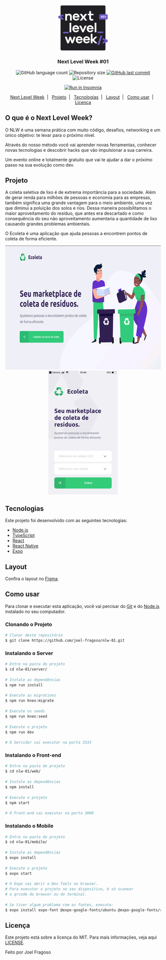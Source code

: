 <p align="center">
    <img alt="NextLevelWeek" title="#NextLevelWeek" src="./assets/logo.svg" width="160px" />
</p>

<h3 align="center">Next Level Week #01</h3>

<p align="center">
  <img alt="GitHub language count" src="https://img.shields.io/github/languages/count/joel-fragoso/nlw-01?color=%2304D361">

  <img alt="Repository size" src="https://img.shields.io/github/repo-size/joel-fragoso/nlw-01">

  <a href="https://github.com/joel-fragoso/nlw-01/commits/master">
    <img alt="GitHub last commit" src="https://img.shields.io/github/last-commit/joel-fragoso/nlw-01">
  </a>

  <img alt="License" src="https://img.shields.io/badge/license-MIT-brightgreen">
</p>

<p align="center">
  <a href="https://github.com/joel-fragoso/nlw-01.git" target="_blank"><img src="https://insomnia.rest/images/run.svg" alt="Run in Insomnia"></a>
</p>

<p align="center">
  <a href="#o-que-é-o-next-level-week">Next Level Week</a>&nbsp;&nbsp;|&nbsp;&nbsp;
  <a href="#projeto">Projeto</a>&nbsp;&nbsp;|&nbsp;&nbsp;
  <a href="#tecnologias">Tecnologias</a>&nbsp;&nbsp;|&nbsp;&nbsp;
  <a href="#layout">Layout</a>&nbsp;&nbsp;|&nbsp;&nbsp;
  <a href="#como-usar">Como usar</a>&nbsp;&nbsp;|&nbsp;&nbsp;
  <a href="#licença">Licença</a>
</p>

## O que é o Next Level Week?

O NLW é uma semana prática com muito código, desafios, networking e um único objetivo: te levar para o próximo nível.

Através do nosso método você vai aprender novas ferramentas, conhecer novas tecnologias e descobrir hacks que vão impulsionar a sua carreira.

Um evento online e totalmente gratuito que vai te ajudar a dar o próximo passo na sua evolução como dev.

## Projeto

A coleta seletiva de lixo é de extrema importância para a sociedade. Além de gerar renda para milhões de pessoas e economia para as empresas, também significa uma grande vantagem para o meio ambiente, uma vez que diminui a poluição dos solos e rios. Dessa maneira possibilitamos o maior aproveitamento do resíduo, que antes era descartado e como consequência do seu não aproveitamento aumentaria a quantidade de lixo causando grandes problemas ambientais.

O Ecoleta é uma aplicação que ajuda pessoas a encontrem pontos de coleta de forma eficiente.

<p align="center">
    <img alt="Example" title="Example" src="./assets/ecoleta-web.png"  height="400px" />
    <img alt="Example" title="Example" src="./assets/ecoleta-mobile.png"  height="400px" />
</p>

## Tecnologias

Este projeto foi desenvolvido com as seguintes tecnologias:

- [Node.js][nodejs]
- [TypeScript][typescript]
- [React][reactjs]
- [React Native][rn]
- [Expo][expo]

## Layout

Confira o layout no [Figma](https://www.figma.com/file/1SxgOMojOB2zYT0Mdk28lB/).

## Como usar

Para clonar e executar esta aplicação, você vai percisar do [Git](https://git-scm.com) e do [Node.js][nodejs] instalado no seu computador.

### Clonando o Projeto
```bash
# Clonar deste repositório
$ git clone https://github.com/joel-fragoso/nlw-01.git
```

### Instalando o Server

```bash
# Entre na pasta do projeto
$ cd nlw-01/server/

# Instale as dependências
$ npm run install

# Execute as migrations
$ npm run knex:migrate

# Execute os seeds
$ npm run knex:seed

# Execute o projeto
$ npm run dev

# O Servidor vai executar na porta 3333
```

### Instalando o Front-end

```bash
# Entre na pasta do projeto
$ cd nlw-01/web/

# Instale as dependências
$ npm install

# Execute o projeto
$ npm start

# O Front-end vai executar na porta 3000
```

### Instalando o Mobile

```bash
# Entre na pasta do projeto
$ cd nlw-01/mobile/

# Instale as dependências
$ expo install

# Execute o projeto
$ expo start

# O Expo vai abrir o Dev Tools no browser.
# Para executar o projeto no seu dispositivo, é só scanear
# o qrcode do browser ou do terminal.

# Se tiver algum problema com as fontes, execute:
$ expo install expo-font @expo-google-fonts/ubuntu @expo-google-fonts/roboto
```

## Licença

Este projeto está sobre a licença do MIT. Para mais informações, veja aqui [LICENSE](https://github.com/joel-fragoso/nlw-01/blob/master/LICENSE).

Feito por Joel Fragoso

[nodejs]: https://nodejs.org/
[typescript]: https://www.typescriptlang.org/
[expo]: https://expo.io/
[reactjs]: https://reactjs.org
[rn]: https://facebook.github.io/react-native/
[vs]: https://code.visualstudio.com/
[vceditconfig]: https://marketplace.visualstudio.com/items?itemName=EditorConfig.EditorConfig
[vceslint]: https://marketplace.visualstudio.com/items?itemName=dbaeumer.vscode-eslint
[prettier]: https://marketplace.visualstudio.com/items?itemName=esbenp.prettier-vscode
